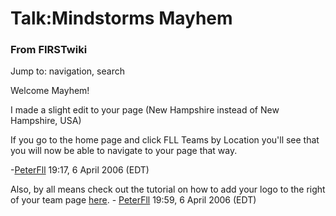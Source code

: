 # Talk:Mindstorms Mayhem

### From FIRSTwiki

Jump to: navigation, search

Welcome Mayhem!

I made a slight edit to your page (New Hampshire instead of New Hampshire,
USA)

If you go to the home page and click FLL Teams by Location you'll see that you
will now be able to navigate to your page that way.

-[PeterFll](/index.php/User:PeterFll "User:PeterFll" ) 19:17, 6 April 2006 (EDT) 

Also, by all means check out the tutorial on how to add your logo to the right
of your team page
[here](/index.php/FIRSTwiki:Add_your_team_logo_tutorial_%28FLL%29
"FIRSTwiki:Add your team logo tutorial \(FLL\)" ). -
[PeterFll](/index.php/User:PeterFll "User:PeterFll" ) 19:59, 6 April 2006
(EDT)

